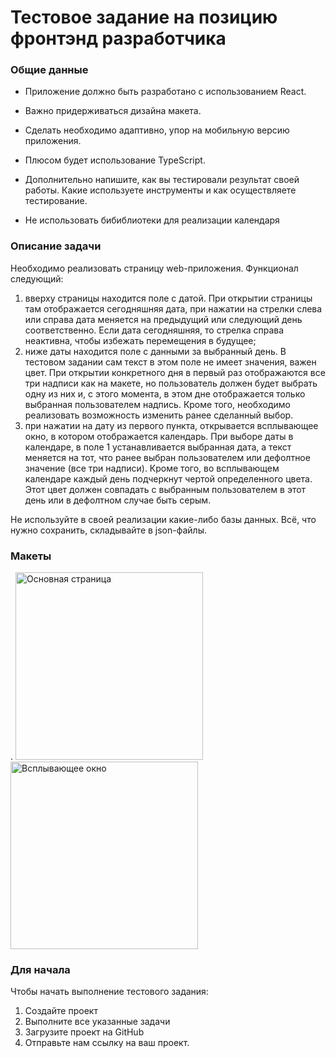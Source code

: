 # Тестовое задание на позицию фронтэнд разработчика
### Общие данные

- Приложение должно быть разработано с использованием React.

- Важно придерживаться дизайна макета.

- Сделать необходимо адаптивно, упор на мобильную версию приложения.

- Плюсом будет использование TypeScript.

- Дополнительно напишите, как вы тестировали результат своей работы. Какие используете инструменты и как осуществляете тестирование.

- Не использовать бибиблиотеки для реализации календаря

### Описание задачи

Необходимо реализовать страницу web-приложения.
Функционал следующий:
1. вверху страницы находится поле с датой. При открытии страницы там отображается сегодняшняя дата, при нажатии на стрелки слева или справа дата меняется на предыдущий или следующий день соответственно. Если дата сегодняшняя, то стрелка справа неактивна, чтобы избежать перемещения в будущее;
2. ниже даты находится поле с данными за выбранный день. В тестовом задании сам текст в этом поле не имеет значения, важен цвет. При открытии конкретного дня в первый раз отображаются все три надписи как на макете, но пользователь должен будет выбрать одну из них и, с этого момента, в этом дне отображается только выбранная пользователем надпись. Кроме того, необходимо реализовать возможность изменить ранее сделанный выбор.
3. при нажатии на дату из первого пункта, открывается всплывающее окно, в котором отображается календарь. При выборе даты в календаре, в поле 1 устанавливается выбранная дата, а текст меняется на тот, что ранее выбран пользователем или дефолтное значение (все три надписи). Кроме того, во всплывающем календаре каждый день подчеркнут чертой определенного цвета. Этот цвет должен совпадать с выбранным пользователем в этот день или в дефолтном случае быть серым.

Не используйте в своей реализации какие-либо базы данных. Всё, что нужно сохранить, складывайте в json-файлы.

### Макеты
 .
<img height="300px" src="/src/imgs/page.png" alt="Основная страница">
<img height="300px" src="/src/imgs/floating.png" alt="Всплывающее окно">


### Для начала 

Чтобы начать выполнение тестового задания:
1. Создайте проект
2. Выполните все указанные задачи
3. Загрузите проект на GitHub
4. Отправьте нам ссылку на ваш проект.
